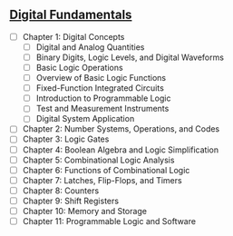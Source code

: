 
## [Digital Fundamentals](http://www.amazon.com/Digital-Fundamentals-Edition-Thomas-Floyd/dp/0132359235)

 - [ ] Chapter 1: Digital Concepts
     - [ ] Digital and Analog Quantities
     - [ ] Binary Digits, Logic Levels, and Digital Waveforms
     - [ ] Basic Logic Operations
     - [ ] Overview of Basic Logic Functions
     - [ ] Fixed-Function Integrated Circuits
     - [ ] Introduction to Programmable Logic
     - [ ] Test and Measurement Instruments
     - [ ] Digital System Application
 - [ ] Chapter 2: Number Systems, Operations, and Codes
 - [ ] Chapter 3: Logic Gates
 - [ ] Chapter 4: Boolean Algebra and Logic Simplification
 - [ ] Chapter 5: Combinational Logic Analysis
 - [ ] Chapter 6: Functions of Combinational Logic
 - [ ] Chapter 7: Latches, Flip-Flops, and Timers
 - [ ] Chapter 8: Counters
 - [ ] Chapter 9: Shift Registers
 - [ ] Chapter 10: Memory and Storage
 - [ ] Chapter 11: Programmable Logic and Software
